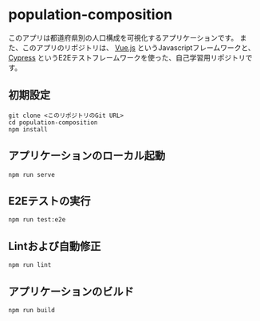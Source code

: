 # population-composition

このアプリは都道府県別の人口構成を可視化するアプリケーションです。
また、このアプリのリポジトリは、 [Vue.js](https://jp.vuejs.org/index.html) というJavascriptフレームワークと、 [Cypress](https://www.cypress.io) というE2Eテストフレームワークを使った、自己学習用リポジトリです。

## 初期設定

```
git clone <このリポジトリのGit URL>
cd population-composition
npm install
```

## アプリケーションのローカル起動
```
npm run serve
```

## E2Eテストの実行
```
npm run test:e2e
```

## Lintおよび自動修正
```
npm run lint
```

## アプリケーションのビルド
```
npm run build
```

